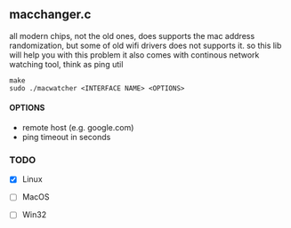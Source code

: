## macchanger.c

all modern chips, not the old ones, does supports the mac address randomization, 
but some of old wifi drivers does not supports it. so this lib will help you with this problem 
it also comes with continous network watching tool, think as ping util

```console
make
sudo ./macwatcher <INTERFACE NAME> <OPTIONS>
```
#### OPTIONS
- remote host (e.g. google.com)
- ping timeout in seconds

### TODO
- [x] Linux
- [ ] MacOS
- [ ] Win32

